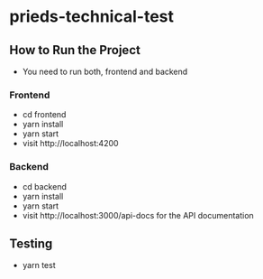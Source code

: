 # prieds-technical-test

## How to Run the Project
- You need to run both, frontend and backend
### Frontend
- cd frontend
- yarn install
- yarn start
- visit http://localhost:4200
### Backend
- cd backend
- yarn install
- yarn start
- visit http://localhost:3000/api-docs for the API documentation

## Testing
- yarn test